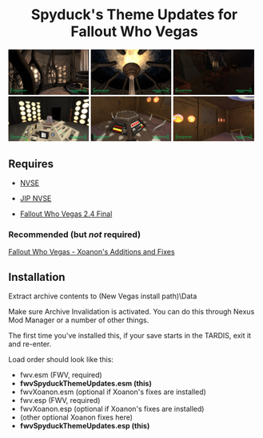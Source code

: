 <h1 align="center"><b>Spyduck's Theme Updates for Fallout Who Vegas</b></h1>

<div>
  <img alt="Glitch theme" src="/images/20170312031927_1.jpg" width="32%"/>
  <img alt="Glitch theme" src="/images/20170312032004_1.jpg" width="32%"/>
  <img alt="Edwardian theme" src="/images/20170312032118_1.jpg" width="32%"/>
  <img alt="Classical theme" src="/images/20170312032258_1.jpg" width="32%"/>
  <img alt="Secondary theme" src="/images/20170312032453_1.jpg" width="32%"/>
  <img alt="Secondary theme" src="/images/20170312032504_1.jpg" width="32%"/>
</div>

## Requires

- [NVSE](http://nvse.silverlock.org)

- [JIP NVSE](http://www.nexusmods.com/newvegas/mods/58277/)

- [Fallout Who Vegas 2.4 Final](http://www.nexusmods.com/newvegas/mods/50132/)

### Recommended (but *not* required)
[Fallout Who Vegas - Xoanon's Additions and Fixes](http://www.nexusmods.com/newvegas/mods/61020/)

## Installation

Extract archive contents to (New Vegas install path)\Data

Make sure Archive Invalidation is activated. You can do this through Nexus Mod Manager or a number of other things.

The first time you've installed this, if your save starts in the TARDIS, exit it and re-enter.

Load order should look like this:
- fwv.esm (FWV, required)
- **fwvSpyduckThemeUpdates.esm (this)**
- fwvXoanon.esm (optional if Xoanon's fixes are installed)
- fwv.esp (FWV, required)
- fwvXoanon.esp (optional if Xoanon's fixes are installed)
- (other optional Xoanon fixes here)
- **fwvSpyduckThemeUpdates.esp (this)**
